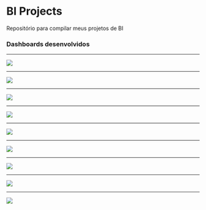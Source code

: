# BI Projects
Repositório para compilar meus projetos de BI

### Dashboards desenvolvidos

<hr/>
<img src="00-ProjetoVendaCarros/images/resultado.PNG">

<hr/>
<img src="01-ProjetoGeralDeVendas/images/resultado.PNG">

<hr/>
<img src="02-ProjetoVendasCustoMargemLucroKPI/images/resultado.PNG">

<hr/>
<img src="03-AnaliseTaxaDesemprego/images/resultado.PNG">

<hr/>
<img src="04-SaldoClientesComGeolocalizacao/images/resultado.PNG">

<hr/>
<img src="05-AnalisePlanoDeSaude/images/resultado.PNG">

<hr/>
<img src="06-DashboardGeralVendas/images/resultado.PNG">

<hr/>
<img src="07-AnaliseEcommerceGoogleAnalytics/images/resultado.PNG">

<hr/>
<img src="08-VisualizacaoDeDadosBancosRelacionais/images/resultado.PNG">